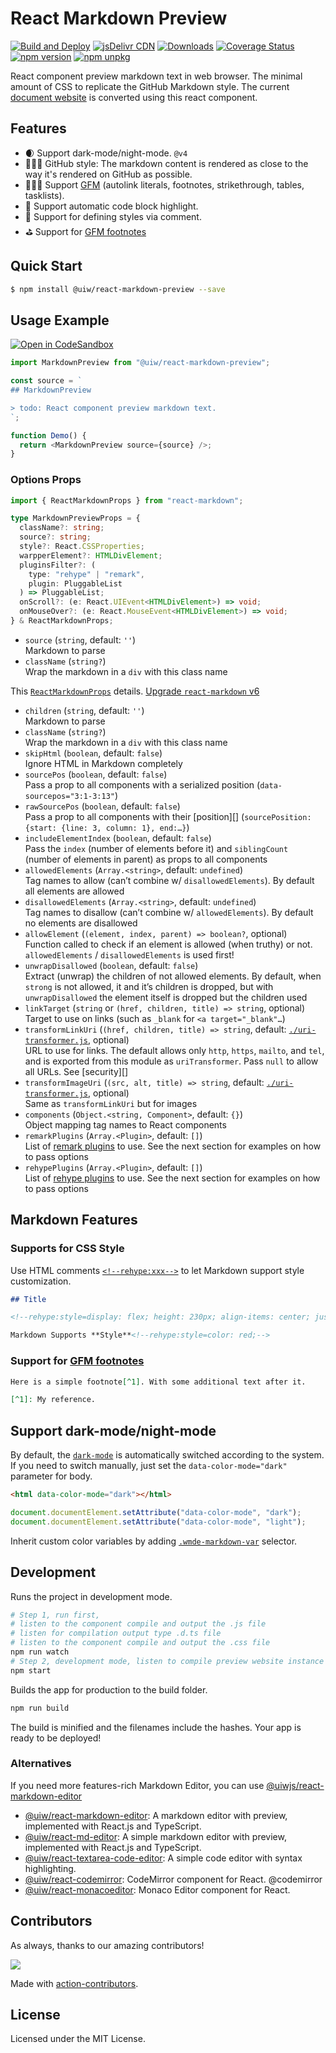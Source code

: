 # React Markdown Preview

<!--dividing-->

[![Build and Deploy](https://github.com/uiwjs/react-markdown-preview/actions/workflows/ci.marster.yml/badge.svg)](https://github.com/uiwjs/react-markdown-preview/actions/workflows/ci.marster.yml)
[![jsDelivr CDN](https://data.jsdelivr.com/v1/package/npm/@uiw/react-markdown-preview/badge?style=rounded)](https://www.jsdelivr.com/package/npm/@uiw/react-markdown-preview)
[![Downloads](https://img.shields.io/npm/dm/@uiw/react-markdown-preview.svg?style=flat)](https://www.npmjs.com/package/@uiw/react-markdown-preview)
[![Coverage Status](https://coveralls.io/repos/github/uiwjs/react-markdown-preview/badge.svg?branch=master)](https://coveralls.io/github/uiwjs/react-markdown-preview?branch=master)
[![npm version](https://img.shields.io/npm/v/@uiw/react-markdown-preview.svg)](https://www.npmjs.com/package/@uiw/react-markdown-preview)
[![npm unpkg](https://img.shields.io/badge/Open%20in-unpkg-blue)](https://uiwjs.github.io/npm-unpkg/#/pkg/@uiw/react-markdown-preview/file/README.md)

React component preview markdown text in web browser. The minimal amount of CSS to replicate the GitHub Markdown style. The current [document website](https://uiwjs.github.io/react-markdown-preview/) is converted using this react component.

## Features

- 🌒 Support dark-mode/night-mode. `@v4`
- 🙆🏼‍♂️ GitHub style: The markdown content is rendered as close to the way it's rendered on GitHub as possible.
- 🏋🏾‍♂️ Support [GFM](https://github.github.com/gfm/) (autolink literals, footnotes, strikethrough, tables, tasklists).
- 🍭 Support automatic code block highlight.
- 🐝 Support for defining styles via comment.
- ⛳️ Support for [GFM footnotes](https://github.blog/changelog/2021-09-30-footnotes-now-supported-in-markdown-fields/)

## Quick Start

```bash
$ npm install @uiw/react-markdown-preview --save
```

## Usage Example

[![Open in CodeSandbox](https://img.shields.io/badge/Open%20in-CodeSandbox-blue?logo=codesandbox)](https://codesandbox.io/embed/react-markdown-preview-co1mj?fontsize=14&hidenavigation=1&theme=dark)

```js
import MarkdownPreview from "@uiw/react-markdown-preview";

const source = `
## MarkdownPreview

> todo: React component preview markdown text.
`;

function Demo() {
  return <MarkdownPreview source={source} />;
}
```

### Options Props

```typescript
import { ReactMarkdownProps } from "react-markdown";

type MarkdownPreviewProps = {
  className?: string;
  source?: string;
  style?: React.CSSProperties;
  warpperElement?: HTMLDivElement;
  pluginsFilter?: (
    type: "rehype" | "remark",
    plugin: PluggableList
  ) => PluggableList;
  onScroll?: (e: React.UIEvent<HTMLDivElement>) => void;
  onMouseOver?: (e: React.MouseEvent<HTMLDivElement>) => void;
} & ReactMarkdownProps;
```

- `source` (`string`, default: `''`)\
   Markdown to parse
- `className` (`string?`)\
   Wrap the markdown in a `div` with this class name

This [`ReactMarkdownProps`](https://github.com/remarkjs/react-markdown/tree/02bac837bf141cdb8face360fb88be6fa33ab194#props) details. [Upgrade `react-markdown` v6](https://github.com/remarkjs/react-markdown/blob/15b4757082cf3f32a25eba0b8ea30baf751a8b40/changelog.md#600---2021-04-15)

- `children` (`string`, default: `''`)\
   Markdown to parse
- `className` (`string?`)\
   Wrap the markdown in a `div` with this class name
- `skipHtml` (`boolean`, default: `false`)\
   Ignore HTML in Markdown completely
- `sourcePos` (`boolean`, default: `false`)\
   Pass a prop to all components with a serialized position
  (`data-sourcepos="3:1-3:13"`)
- `rawSourcePos` (`boolean`, default: `false`)\
   Pass a prop to all components with their [position][]
  (`sourcePosition: {start: {line: 3, column: 1}, end:…}`)
- `includeElementIndex` (`boolean`, default: `false`)\
   Pass the `index` (number of elements before it) and `siblingCount` (number
  of elements in parent) as props to all components
- `allowedElements` (`Array.<string>`, default: `undefined`)\
   Tag names to allow (can’t combine w/ `disallowedElements`).
  By default all elements are allowed
- `disallowedElements` (`Array.<string>`, default: `undefined`)\
   Tag names to disallow (can’t combine w/ `allowedElements`).
  By default no elements are disallowed
- `allowElement` (`(element, index, parent) => boolean?`, optional)\
   Function called to check if an element is allowed (when truthy) or not.
  `allowedElements` / `disallowedElements` is used first!
- `unwrapDisallowed` (`boolean`, default: `false`)\
   Extract (unwrap) the children of not allowed elements.
  By default, when `strong` is not allowed, it and it’s children is dropped,
  but with `unwrapDisallowed` the element itself is dropped but the children
  used
- `linkTarget` (`string` or `(href, children, title) => string`, optional)\
   Target to use on links (such as `_blank` for `<a target="_blank"…`)
- `transformLinkUri` (`(href, children, title) => string`, default:
  [`./uri-transformer.js`](https://github.com/remarkjs/react-markdown/blob/02bac837bf141cdb8face360fb88be6fa33ab194/lib/uri-transformer.js), optional)\
   URL to use for links.
  The default allows only `http`, `https`, `mailto`, and `tel`, and is
  exported from this module as `uriTransformer`.
  Pass `null` to allow all URLs.
  See [security][]
- `transformImageUri` (`(src, alt, title) => string`, default:
  [`./uri-transformer.js`](https://github.com/remarkjs/react-markdown/blob/02bac837bf141cdb8face360fb88be6fa33ab194/lib/uri-transformer.js), optional)\
   Same as `transformLinkUri` but for images
- `components` (`Object.<string, Component>`, default: `{}`)\
   Object mapping tag names to React components
- `remarkPlugins`<!--rehype:style=color: red;background-color: #ffeb3b;--> (`Array.<Plugin>`, default: `[]`)\
   List of [remark plugins](https://github.com/remarkjs/remark/blob/main/doc/plugins.md#list-of-plugins) to use.
  See the next section for examples on how to pass options
- `rehypePlugins`<!--rehype:style=color: red;background-color: #ffeb3b;--> (`Array.<Plugin>`, default: `[]`)\
   List of [rehype plugins](https://github.com/rehypejs/rehype/blob/main/doc/plugins.md#list-of-plugins) to use.
  See the next section for examples on how to pass options

## Markdown Features

### Supports for CSS Style

Use HTML comments [`<!--rehype:xxx-->`](https://github.com/jaywcjlove/rehype-attr)<!--rehype:style=color: red;--> to let Markdown support style customization.

```markdown
## Title

<!--rehype:style=display: flex; height: 230px; align-items: center; justify-content: center; font-size: 38px;-->

Markdown Supports **Style**<!--rehype:style=color: red;-->
```

### Support for [GFM footnotes](https://github.blog/changelog/2021-09-30-footnotes-now-supported-in-markdown-fields/)

```markdown
Here is a simple footnote[^1]. With some additional text after it.

[^1]: My reference.
```

## Support dark-mode/night-mode

By default, the [`dark-mode`](https://github.com/jaywcjlove/dark-mode/) is automatically switched according to the system. If you need to switch manually, just set the `data-color-mode="dark"` parameter for body.

```html
<html data-color-mode="dark"></html>
```

```js
document.documentElement.setAttribute("data-color-mode", "dark");
document.documentElement.setAttribute("data-color-mode", "light");
```

Inherit custom color variables by adding [`.wmde-markdown-var`](https://github.com/uiwjs/react-markdown-preview/blob/a53be1e93fb1c2327649c4a6b084adb80679affa/src/styles/markdown.less#L1-L193) selector.

## Development

Runs the project in development mode.

```bash
# Step 1, run first,
# listen to the component compile and output the .js file
# listen for compilation output type .d.ts file
# listen to the component compile and output the .css file
npm run watch
# Step 2, development mode, listen to compile preview website instance
npm start
```

Builds the app for production to the build folder.

```bash
npm run build
```

The build is minified and the filenames include the hashes.
Your app is ready to be deployed!

### Alternatives

If you need more features-rich Markdown Editor, you can use [@uiwjs/react-markdown-editor](https://github.com/uiwjs/react-markdown-editor)

- [@uiw/react-markdown-editor](https://github.com/uiwjs/react-markdown-editor): A markdown editor with preview, implemented with React.js and TypeScript.
- [@uiw/react-md-editor](https://github.com/uiwjs/react-md-editor): A simple markdown editor with preview, implemented with React.js and TypeScript.
- [@uiw/react-textarea-code-editor](https://github.com/uiwjs/react-textarea-code-editor): A simple code editor with syntax highlighting.
- [@uiw/react-codemirror](https://github.com/uiwjs/react-codemirror): CodeMirror component for React. @codemirror
- [@uiw/react-monacoeditor](https://github.com/jaywcjlove/react-monacoeditor): Monaco Editor component for React.

## Contributors

As always, thanks to our amazing contributors!

<a href="https://github.com/uiwjs/react-markdown-preview/graphs/contributors">
  <img src="https://uiwjs.github.io/react-markdown-preview/CONTRIBUTORS.svg" />
</a>

Made with [action-contributors](https://github.com/jaywcjlove/github-action-contributors).

## License

Licensed under the MIT License.
